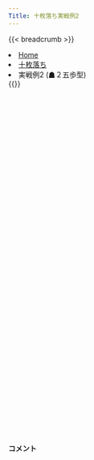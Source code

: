 ```yaml
---
Title: 十枚落ち実戦例2
---
```

{{< breadcrumb >}}
  <li class="breadcrumb-item"><a href="/shogi-beginners/">Home</a></li>
  <li class="breadcrumb-item"><a href="/shogi-beginners/10mai/">十枚落ち</a></li>
  <li class="breadcrumb-item active" aria-current="page">実戦例2 (☗２五歩型)</li>
{{</ breadcrumb >}}
<div class="row pt-3">
  <div class="col-sm" tabindex="-1">
    <script id="example-kif" type="text/plain">
手合割：十枚落ち
下手：下手
上手：上手
手数----指手---------消費時間--
*☗<ruby>２五歩型<rt>にーごーふがた</rt></ruby>の<ruby>勝<rt>か</rt></ruby>ち<ruby>方<rt>かた</rt></ruby>をおぼえましょう。
*<div class="text-center"><img class="img-fluid pt-3 w-50" src="/shogi-beginners/img/cat4.webp"></div>
   1 ４二玉(51)
   2 ２六歩(27)
*<ruby>角<rt>かく</rt></ruby>ではなく<ruby>飛車<rt>ひしゃ</rt></ruby>で<ruby>攻<rt>せ</rt></ruby>めてみます。
   3 ５四歩(53)
   4 ２五歩(26)
   5 ５五歩(54)
   6 ２四歩(25)
   7 同　歩(23)
   8 同　飛(28)
   9 ３二玉(42)
  10 ２三歩打
*いろいろな<ruby>手<rt>て</rt></ruby>がありますが、と<ruby>金<rt>きん</rt></ruby>を<ruby>作<rt>つく</rt></ruby>るのがいいです。
  11 ３四歩(33)
*☖<ruby>２一歩<rt>にーいちふ</rt></ruby>と<ruby>受<rt>う</rt></ruby>ける<ruby>手<rt>て</rt></ruby>もあります。その<ruby>場合<rt>ばあい</rt></ruby>は☗<ruby>７六歩<rt>ななろくふ</rt></ruby>から☖<ruby>５五歩<rt>ごーごーふ</rt></ruby>をねらいます。
  12 ２二歩成(23)
  13 ３三玉(32)
  14 ２三飛成(24)
  15 ４四玉(33)
*<ruby>問題<rt>もんだい</rt></ruby>: <ruby>次<rt>つぎ</rt></ruby>の<ruby>手<rt>て</rt></ruby>を<ruby>考<rt>かんが</rt></ruby>えてみましょう。
*<div><img class="img-fluid" src="/shogi-beginners/img/cat2.webp"></div>
  16 ７六歩(77)
*<ruby>急<rt>いそ</rt></ruby>がず<ruby>角<rt>かく</rt></ruby>の<ruby>活用<rt>かつよう</rt></ruby>がいいです。<ruby>他<rt>ほか</rt></ruby>には☗<ruby>３二<rt>さんにー</rt></ruby>ともいい<ruby>手<rt>て</rt></ruby>です。
  17 ８四歩(83)
  18 ３二と(22)
  19 ５四玉(44)
  20 ３四龍(23)
  21 ４四歩(43)
  22 ４二と(32)
*と<ruby>金<rt>きん</rt></ruby>でゆっくり<ruby>攻<rt>せ</rt></ruby>めていきましょう。
  23 ６四歩(63)
  24 ４三と(42)
  25 ６五玉(54)
  26 ４四龍(34)
  27 ５六歩(55)
*<ruby>問題<rt>もんだい</rt></ruby>: <ruby>次<rt>つぎ</rt></ruby>の<ruby>手<rt>て</rt></ruby>を<ruby>考<rt>かんが</rt></ruby>えてみましょう。
*<div><img class="img-fluid" src="/shogi-beginners/img/cat2.webp"></div>
  28 同　歩(57)
*<ruby>詰<rt>つ</rt></ruby>みがある<ruby>時<rt>とき</rt></ruby><ruby>以外<rt>いがい</rt></ruby>、と<ruby>金<rt>きん</rt></ruby>は<ruby>作<rt>つく</rt></ruby>られないようにしましょう。
  29 １四歩(13)
  30 ５五龍(44)
  31 ７四玉(65)
*<ruby>手<rt>て</rt></ruby>が<ruby>広<rt>ひろ</rt></ruby>くなやむ<ruby>局面<rt>きょくめん</rt></ruby>ですが、ゆっくり<ruby>攻<rt>せ</rt></ruby>めればいいです。
  32 ７五龍(55)
  33 ８三玉(74)
  34 ６六角(88)
  35 ２八歩打
*<ruby>問題<rt>もんだい</rt></ruby>: <ruby>次<rt>つぎ</rt></ruby>の<ruby>手<rt>て</rt></ruby>を<ruby>考<rt>かんが</rt></ruby>えてみましょう。
*<div><img class="img-fluid" src="/shogi-beginners/img/cat2.webp"></div>
  36 同　銀(39)
*こういった<ruby>攻<rt>せ</rt></ruby>めはていねいに<ruby>応<rt>おう</rt></ruby>じましょう。
  37 ８五歩(84)
  38 ８四龍(75)
  39 ７二玉(83)
*<ruby>問題<rt>もんだい</rt></ruby>: <ruby>次<rt>つぎ</rt></ruby>の<ruby>手<rt>て</rt></ruby>を<ruby>考<rt>かんが</rt></ruby>えてみましょう。
*<div><img class="img-fluid" src="/shogi-beginners/img/cat2.webp"></div>
  40 ４四角(66)
*<ruby>左右<rt>さゆう</rt></ruby>から<ruby>攻撃<rt>こうげき</rt></ruby>する☗<ruby>４四角<rt>よんよんかく</rt></ruby>が<ruby>正解<rt>せいかい</rt></ruby>です。ほかには☗<ruby>５三<rt>ごーさん</rt></ruby>ともいい<ruby>手<rt>て</rt></ruby>です。
  41 ６五歩(64)
  42 ５二と(43)
  43 １五歩(14)
  44 ６二角成(44)
  45 投了
*<a href="/shogi-beginners/10mai/example3/">
*<ruby>次<rt>つぎ</rt></ruby>の<ruby>棋譜<rt>きふ</rt></ruby>を<ruby>見<rt>み</rt></ruby>よう！
*<div class="text-center"><img class="img-fluid pt-3 w-50" src="/shogi-beginners/img/cat1.webp"></div></a>
まで44手で下手の勝ち
    </script>
    <svg id="example" class="board" xmlns="http://www.w3.org/2000/svg" viewBox="0,0,400,540"></svg>
  </div>
  <div class="col-sm">
    <h4 class="pt-3">コメント</h4>
    <div id="comment"></div>
  </div>
</div>

